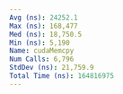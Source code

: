 ```yaml
---
Avg (ns): 24252.1
Max (ns): 168,477
Med (ns): 18,750.5
Min (ns): 5,190
Name: cudaMemcpy
Num Calls: 6,796
StdDev (ns): 21,759.9
Total Time (ns): 164816975
---
```

